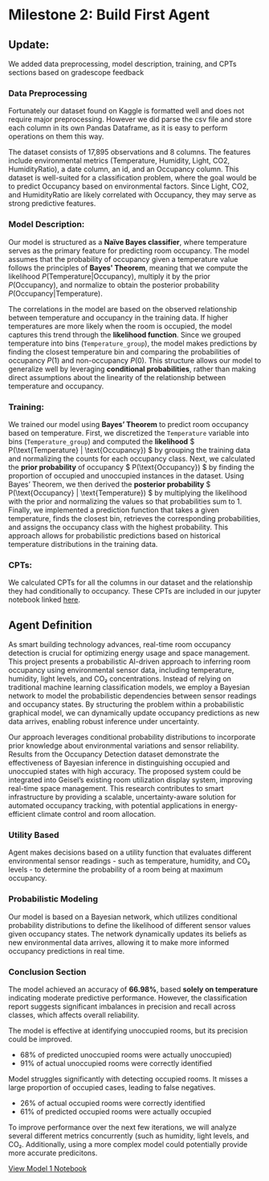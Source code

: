 
# Milestone 2: Build First Agent

## Update: 
We added data preprocessing, model description, training, and CPTs sections based on gradescope feedback

### Data Preprocessing
Fortunately our dataset found on Kaggle is formatted well and does not require major preprocessing. However we did parse the csv file and store each column in its own Pandas Dataframe, as it is easy to perform operations on them this way. 

The dataset consists of 17,895 observations and 8 columns. The features include environmental metrics (Temperature, Humidity, Light, CO2, HumidityRatio), a date column, an id, and an Occupancy column. This dataset is well-suited for a classification problem, where the goal would be to predict Occupancy based on environmental factors. Since Light, CO2, and HumidityRatio are likely correlated with Occupancy, they may serve as strong predictive features.

### Model Description: 
Our model is structured as a **Naïve Bayes classifier**, where temperature serves as the primary feature for predicting room occupancy. The model assumes that the probability of occupancy given a temperature value follows the principles of **Bayes' Theorem**, meaning that we compute the likelihood $P(\text{Temperature} | \text{Occupancy})$, multiply it by the prior $P(\text{Occupancy})$, and normalize to obtain the posterior probability $P(\text{Occupancy} | \text{Temperature})$.

The correlations in the model are based on the observed relationship between temperature and occupancy in the training data. If higher temperatures are more likely when the room is occupied, the model captures this trend through the **likelihood function**. Since we grouped temperature into bins (`Temperature_group`), the model makes predictions by finding the closest temperature bin and comparing the probabilities of occupancy $P(1)$ and non-occupancy $P(0)$. This structure allows our model to generalize well by leveraging **conditional probabilities**, rather than making direct assumptions about the linearity of the relationship between temperature and occupancy.

### Training:
We trained our model using **Bayes’ Theorem** to predict room occupancy based on temperature. First, we discretized the `Temperature` variable into bins (`Temperature_group`) and computed the **likelihood** $ P(\text{Temperature} | \text{Occupancy}) $ by grouping the training data and normalizing the counts for each occupancy class. Next, we calculated the **prior probability** of occupancy $ P(\text{Occupancy}) $ by finding the proportion of occupied and unoccupied instances in the dataset. Using Bayes’ Theorem, we then derived the **posterior probability** $ P(\text{Occupancy} | \text{Temperature}) $ by multiplying the likelihood with the prior and normalizing the values so that probabilities sum to 1. Finally, we implemented a prediction function that takes a given temperature, finds the closest bin, retrieves the corresponding probabilities, and assigns the occupancy class with the highest probability. This approach allows for probabilistic predictions based on historical temperature distributions in the training data.


### CPTs: 
We calculated CPTs for all the columns in our dataset and the relationship they had conditionally to occupancy. These CPTs are included in our jupyter notebook linked [here](./Model1.ipynb). 






## Agent Definition
As smart building technology advances, real-time room occupancy detection is crucial for optimizing energy usage and space management. This project presents a probabilistic AI-driven approach to inferring room occupancy using environmental sensor data, including temperature, humidity, light levels, and CO₂ concentrations. Instead of relying on traditional machine learning classification models, we employ a Bayesian network to model the probabilistic dependencies between sensor readings and occupancy states. By structuring the problem within a probabilistic graphical model, we can dynamically update occupancy predictions as new data arrives, enabling robust inference under uncertainty.

Our approach leverages conditional probability distributions to incorporate prior knowledge about environmental variations and sensor reliability. Results from the Occupancy Detection dataset demonstrate the effectiveness of Bayesian inference in distinguishing occupied and unoccupied states with high accuracy. The proposed system could be integrated into Geisel’s existing room utilization display system, improving real-time space management. This research contributes to smart infrastructure by providing a scalable, uncertainty-aware solution for automated occupancy tracking, with potential applications in energy-efficient climate control and room allocation.


### Utility Based 
Agent makes decisions based on a utility function that evaluates different environmental sensor readings - such as temperature, humidity, and CO₂ levels - to determine the probability of a room being at maximum occupancy.


### Probabilistic Modeling
Our model is based on a Bayesian network, which utilizes conditional probability distributions to define the likelihood of different sensor values given occupancy states. The network dynamically updates its beliefs as new environmental data arrives, allowing it to make more informed occupancy predictions in real time.

### Conclusion Section
The model achieved an accuracy of **66.98%**, based **solely on temperature** indicating moderate predictive performance. However, the classification report suggests significant imbalances in precision and recall across classes, which affects overall reliability.

The model is effective at identifying unoccupied rooms, but its precision could be improved.
- 68% of predicted unoccupied rooms were actually unoccupied)
- 91% of actual unoccupied rooms were correctly identified
 
Model struggles significantly with detecting occupied rooms. It misses a large proportion of occupied cases, leading to false negatives.
- 26% of actual occupied rooms were correctly identified
- 61% of predicted occupied rooms were actually occupied

To improve performance over the next few iterations, we will analyze several different metrics concurrently (such as humidity, light levels, and CO₂. Additionally, using a more complex model could potentially provide more accurate predicitons.

[View Model 1 Notebook](./Model1.ipynb)
